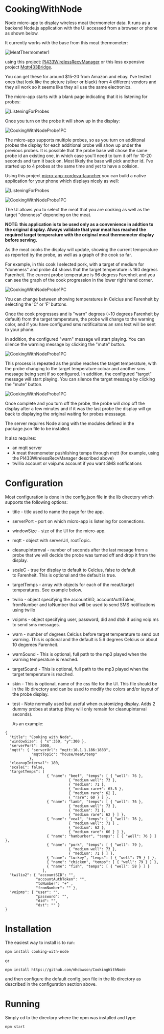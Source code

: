 # CookingWithNode

Node micro-app to display wireless meat thermometer data.  It runs
as a backend Node.js application with the UI accessed from a browser
or phone as shown below.

It currently works with the base from this meat thermometer:

![MeatThermometer1](https://raw.githubusercontent.com/mhdawson/PI433WirelessRecvManager/master/pictures/MeatThermometer1.jpg)

using this project: [PI433WirelessRecvManager](https://github.com/mhdawson/PI433WirelessRecvManager) or this less expensive project
[Mqtt433Bridge](https://github.com/mhdawson/arduino-esp8266/tree/master/Mqtt433Bridge).

You can get these for around $15-20 from Amazon and ebay. I've tested ones that
look like the picture (silver or black) from 4 different vendors and they all
work so it seems like they all use the same electronics.

The micro-app starts with a blank page indicating that it is listening for
probes:

![ListeningForProbes](https://raw.githubusercontent.com/mhdawson/CookingWithNode/master/pictures/CookingWithNodeWaitingPC.png)

Once you turn on the probe it will show up in the display:

![CookingWithNodeProbe1PC](https://raw.githubusercontent.com/mhdawson/CookingWithNode/master/pictures/CookingWithNodeProbe1PC.png)

The micro-app supports multiple probes, so as you turn on addiitonal
probes the display for each additional probe will show up under the
previous probes. It is possible that the probe base will chose the
same probe id an existing one, in which case you'll need to turn it
off for 10-20 seconds and turn it back on. Most likely the base will
pick another id. I've started up to 4 probes at the same time and
yet to have a colision.

Using this project [micro-app-cordova-launcher](https://github.com/mhdawson/micro-app-cordova-launcher) you can build a native application for your phone which displays nicely as
well:

![ListeningForProbes](https://raw.githubusercontent.com/mhdawson/CookingWithNode/master/pictures/CookingWithNodeWaitingPhone.png)


![CookingWithNodeProbe1PC](https://raw.githubusercontent.com/mhdawson/CookingWithNode/master/pictures/CookingWithNodeProbe1Phone.png)

The UI allows you to select the meat that you are cooking as well as the target "doneness" depending on the meat.

**NOTE: this application is to be used only as a convenience in addtion to the
original display.  Always validate that your meat has reached the required
target temperature with the original meat thermometer display before serving.**

As the meat cooks the display will update, showing the current
temperature as reported by the probe, as well as a graph of the cook
so far.  

For example, in this cook I selected pork, with a target of medium
for "doneness" and probe 44 shows that the target temperature is
160 degress Farenheit.  The current probe temperature is 96 degress
Farenheit and you can see the graph of the cook progression in the
lower right hand corner.

![CookingWithNodeProbe1PC](https://raw.githubusercontent.com/mhdawson/CookingWithNode/master/pictures/CookingWithNodeProbe1PC98.png)

You can change between showing temperatures in Celcius and Farenheit by
selecting the 'C' or 'F' buttons.

Once the cook progresses and is "warn" degrees (~10 degrees Farenheit by
default) from the target temperature,
the probe will change to the warning color, and if you have configured sms
notificaitons an sms text will be sent to your phone.

In addition, the configured "warn" message wil start playing.  You can
silence the warning message by clicking the "mute" button.

![CookingWithNodeProbe1PC](https://raw.githubusercontent.com/mhdawson/CookingWithNode/master/pictures/CookingWithNodeProbe1PC151.png)

This process is repeated as the probe reaches the target temperature,
with the probe changing to the target temperature coloar and another
sms message being sent if so configured. In addition, the configured
"target" message will start playing.  You can silence the target
message by clicking the "mute" button.

![CookingWithNodeProbe1PC](https://raw.githubusercontent.com/mhdawson/CookingWithNode/master/pictures/CookingWithNodeProbe1PC160.png)

Once complete and you turn off the probe, the probe will drop off
the display after a few minutes and if it was the last probe the
display will go back to displaying the original waiting
for probes messsage.

The server requires Node along with the modules defined in the
package.json file to be installed.

It also requires:

* an mqtt server
* A meat thremometer pushlishing temps through mqtt (for example,
  using the PI433WirelessRecvManager described above)
* twillio account or voip.ms account if you want SMS notifications

# Configuration

Most configuration is done in the config.json file in the lib
directory which supports the following options:

* title - title used to name the page for the app.
* serverPort - port on which micro-app is listening for connections.
* windowSize - size of the UI for the micro-app.
* mqtt - object with serverUrl, rootTopic.
* cleanupInternval - number of seconds after the last mesage from a
  probe that we will decide the probe was turned off and drop it
  from the display.
* scaleC - true for display to default to Celcius, false to default  
  to Farenheit.  This is optional and the default is true.
* targetTemps - array with objects for each of the meat/target
  temperatures.  See example below.
* twilio - object specifying the accountSID, accountAuthToken, fromNumber
  and toNumber that will be used to send SMS notifications using twilio
* voipms - object specifying user, password, did and dtsk if using voip.ms
  to send sms messages.
* warn - number of degrees Celcius before target temperature to send
  out warning. This is optional and the default is 5.6 degrees Celcius or
  about 10 degerees Farenheit.
* warnSound - This is optional, full path to the mp3 played
  when the warning temperature is reached.
* targetSound - This is optional, full path to the mp3 played
  when the target temperature is reached.
* skin - This is optional, name of the css file for the UI.  This file
  should be in the lib directory and can be used to modify
  the colors and/or layout of the probe display.
* test - Note normally used but useful when customizing display.  Adds 2
  dummy probes at startup (they will only remain for cleanupInterval
  seconds).

  As an example:

```
{
  "title": "Cooking with Node",
  "windowSize": { "x":350, "y":300 },
  "serverPort": 3000,
  "mqtt": { "serverUrl": "mqtt:10.1.1.186:1883",
            "mqttTopic": "house/meat/temp"
           },
  "cleanupInterval": 180,
  "scaleC": false,
  "targetTemps": [
                   { "name": "beef", "temps": [ { "well": 76 },
                             { "medium well": 73 },
                             { "medium": 71 },
                             { "medium rare+": 65.5 },
                             { "medium rare": 62 },
                             { "rare": 60 } ] },
                   { "name": "lamb", "temps": [ { "well": 76 },
                             { "medium well": 73 },
                             { "medium": 71 },
                             { "medium rare": 62 } ] },
                   { "name": "veal", "temps": [ { "well": 76 },
                             { "medium well": 71 } ,
                             { "medium": 62 },
                             { "medium rare": 60 } ] },
                   { "name": "hamburber", "temps": [ { "well": 76 } ] },
                   { "name": "pork", "temps": [ { "well": 79 },
                             { "medium well": 73 },
                             { "medium": 71 } ] },
                   { "name": "turkey", "temps": [ { "well": 79 } ] },
                   { "name": "chicken", "temps": [ { "well": 79 } ] },
                   { "name": "fish", "temps": [ { "well": 58 } ] }
                 ],
  "twilio2": { "accountSID": "",
              "accountAuthToken": "",
              "toNumber": "+" ,
              "fromNumber": "" },
  "voipms": { "user": "",
              "password": "",
              "did": "",
              "dst": "" }
}
```


# Installation

The easiest way to install is to run:

```
npm install cooking-with-node
```

or

```
npm install https://github.com/mhdawson/CookingWithNode
```

and then configure the default config.json file in the lib directory
as described in the configuration section above.

# Running

Simply cd to the directory where the npm was installed and type:

```
npm start
```
